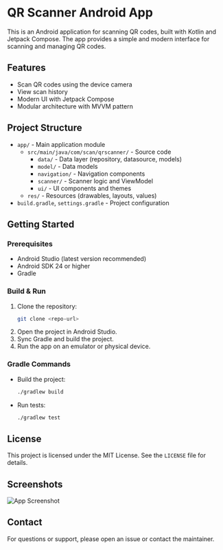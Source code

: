 # QR Scanner Android App

This is an Android application for scanning QR codes, built with Kotlin and Jetpack Compose. The app provides a simple and modern interface for scanning and managing QR codes.

## Features
- Scan QR codes using the device camera
- View scan history
- Modern UI with Jetpack Compose
- Modular architecture with MVVM pattern

## Project Structure
- `app/` - Main application module
  - `src/main/java/com/scan/qrscanner/` - Source code
    - `data/` - Data layer (repository, datasource, models)
    - `model/` - Data models
    - `navigation/` - Navigation components
    - `scanner/` - Scanner logic and ViewModel
    - `ui/` - UI components and themes
  - `res/` - Resources (drawables, layouts, values)
- `build.gradle`, `settings.gradle` - Project configuration

## Getting Started

### Prerequisites
- Android Studio (latest version recommended)
- Android SDK 24 or higher
- Gradle

### Build & Run
1. Clone the repository:
   ```sh
   git clone <repo-url>
   ```
2. Open the project in Android Studio.
3. Sync Gradle and build the project.
4. Run the app on an emulator or physical device.

### Gradle Commands
- Build the project:
  ```sh
  ./gradlew build
  ```
- Run tests:
  ```sh
  ./gradlew test
  ```

## License
This project is licensed under the MIT License. See the `LICENSE` file for details.

## Screenshots
![App Screenshot](images/screen.png)

## Contact
For questions or support, please open an issue or contact the maintainer.
